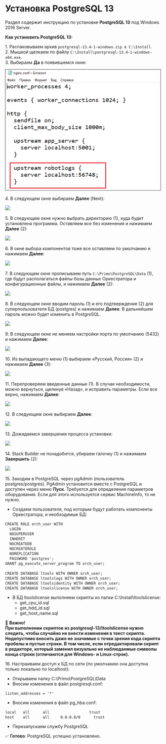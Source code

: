# Установка PostgreSQL 13
Раздел содержит инструкцию по установке **PostgreSQL 13** под Windows 2016 Server.

**Как установить PostgreSQL 13:**

1\. Распаковываем архив `postgresql-13.4-1-windows.zip в C:\Install`.\
2\. Мышкой щелкаем по файлу `C:\Install\postgresql-13.4-1-windows-x64.exe`.\
3\.	Выбираем **Да** в появившемся окне:

![](<../../../.gitbook/assets/install-nginx-win-1.png>)

4\. В следующем окне выбираем **Далее** (Next):

![](<../../../.gitbook/assets/>)

5\.	В следующем окне нужно выбрать директорию (1), куда будет установлена программа. Оставляем все без изменения и нажимаем **Далее** (2):

![](<../../../.gitbook/assets/>)

6\.	В окне выбора компонентов тоже все оставляем по умолчанию и нажимаем **Далее**:

![](<../../../.gitbook/assets/>)

7\.	В следующем окне прописываем путь `C:\Primo\PostgreSQL\Data` (1), где будут располагаться файлы базы данных Оркестратора и конфигурационные файлы, и нажимаем **Далее** (2):

![](<../../../.gitbook/assets/>)

8\.	В следующем окне вводим пароль (1) и его подтверждение (2) для суперпользователя БД (postgres) и нажимаем **Далее**. В дальнейшем пароль можно будет изменить в PostgreSQL.

![](<../../../.gitbook/assets/>)

9\.	В следующем окне не меняем настройки порта по умолчанию (5432) и нажимаем **Далее**:

![](<../../../.gitbook/assets/>)

10\. Из выпадающего меню (1) выбираем «Русский, Россия» (2) и нажимаем **Далее** (3):

![](<../../../.gitbook/assets/>)

11\. Перепроверяем введенные данные (1). В случае необходимости, можно вернуться, щелкнув «Назад», и исправить параметры. Если все верно, нажимаем **Далее**:

![](<../../../.gitbook/assets/>)

12\. В следующем окне выбираем **Далее**:

![](<../../../.gitbook/assets/>)

13\. Дожидаемся завершения процесса установки:

![](<../../../.gitbook/assets/>)

14\. Stack Builder не понадобится, убираем галочку (1) и нажимаем **Завершить** (2):

![](<../../../.gitbook/assets/>)

15\. Заходим в PostgreSQL через pgAdmin (пользователь postgres/postgres). PgAdmin установится вместе с PostgreSQL и доступен через меню **Пуск**. Требуется для определения параметров оборудования. Если для этого используется сервис MachineInfo, то не нужно.
* Создаем пользователя, под которым будут работать компоненты Оркестратора, и необходимые БД:
```
CREATE ROLE orch_user WITH
  LOGIN
  NOSUPERUSER
  INHERIT
  NOCREATEDB
  NOCREATEROLE
  NOREPLICATION
  PASSWORD 'postgres';
GRANT pg_execute_server_program TO orch_user;

CREATE DATABASE ltools WITH OWNER orch_user;
CREATE DATABASE ltoolslogs WITH OWNER orch_user;
CREATE DATABASE ltoolsidentity WITH OWNER orch_user;
CREATE DATABASE ltoolslicense WITH OWNER orch_user;
```
* В БД ltoolslicense выполняем скрипты из папки C:\Install\ltoolslicense:
  * get_cpu_id.sql
  * get_hdd_id.sql
  * get_host_name.sql

:red_circle: **Важно!**\
**При выполнении скриптов из postgresql-13/ltoolslicense нужно следить, чтобы случайно не внести изменения в текст скрипта. Недопустимо вносить даже не значимые с точки зрения кода скрипта пробелы и пустые строки.
В том числе, если отредактировали скрипт в редакторе, который заменил визуально не наблюдаемые символы конца строки (отличаются для Windows- и Linux-строк).**

16\. Настраиваем доступ к БД по сети (по умолчанию она доступна только локально по localhost):
* Открываем папку C:\Primo\PostgreSQL\Data
* Вносим изменения в файл postgresql.conf:
```
listen_addresses = '*'
```
* Вносим изменения в файл pg_hba.conf:
```
local   all      all                  trust
host    all      all     0.0.0.0/0  	trust
```
* Перезапускаем службу PostgreSQL

:white_check_mark: **Готово**: PostgreSQL успешно установлено.
